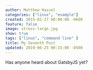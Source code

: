 ```yaml
---
author: Matthew Hassel
categories: ["linux", "example"]
created: 2015-02-27 00:00:00 -0600
feature: false
image: stress-large.jpg
show: true
tags: ["linux", "command line" ]
title: My Seventh Post
updated: 2019-06-25 00:15:00 -0500
---
```


Has anyone heard about GatsbyJS yet?